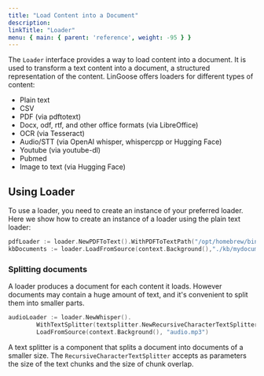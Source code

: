 ```yaml
---
title: "Load Content into a Document"
description:
linkTitle: "Loader"
menu: { main: { parent: 'reference', weight: -95 } }
---
```


The `Loader` interface provides a way to load content into a document. It is used to transform a text content into a document, a structured representation of the content. LinGoose offers loaders for different types of content:

- Plain text
- CSV
- PDF (via pdftotext)
- Docx, odf, rtf, and other office formats (via LibreOffice)
- OCR (via Tesseract)
- Audio/STT (via OpenAI whisper, whispercpp or Hugging Face)
- Youtube (via youtube-dl)
- Pubmed
- Image to text (via Hugging Face)

## Using Loader

To use a loader, you need to create an instance of your preferred loader. Here we show how to create an instance of a loader using the plain text loader:

```go
pdfLoader := loader.NewPDFToText().WithPDFToTextPath("/opt/homebrew/bin/pdftotext")
kbDocuments := loader.LoadFromSource(context.Background(),"./kb/mydocument.pdf")
```

### Splitting documents

A loader produces a document for each content it loads. However documents may contain a huge amount of text, and it's convenient to split them into smaller parts.

```go
audioLoader := loader.NewWhisper().
		WithTextSplitter(textsplitter.NewRecursiveCharacterTextSplitter(2000, 200)).
		LoadFromSource(context.Background(), "audio.mp3")
```

A text splitter is a component that splits a document into documents of a smaller size. The `RecursiveCharacterTextSplitter` accepts as parameters the size of the text chunks and the size of chunk overlap.